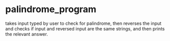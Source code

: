 # palindrome_program
takes input typed by user to check for palindrome, then reverses the input and checks if input and reversed input are the same strings, and then prints the relevant answer.
